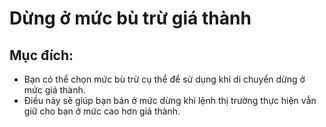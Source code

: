 # Dừng ở mức bù trừ giá thành

## Mục đích:

- Bạn có thể chọn mức bù trừ cụ thể để sử dụng khi di chuyển dừng ở mức giá thành.
- Điều này sẽ giúp bạn bán ở mức dừng khi lệnh thị trường thực hiện vẫn giữ cho bạn ở mức cao hơn giá thành.
